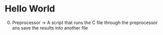 # Hello World
0. Preprocessor -> A script that runs the C file through the preprocessor ans save the results into another file

